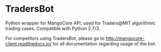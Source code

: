 # TradersBot
Python wrapper for MangoCore API; used for Traders@MIT algorithmic trading cases. Compatible with Python 2.7/3.

For competitors using TradersBot, please go to http://mangocore-client.readthedocs.io/ for all documentation regarding usage of the bot.
